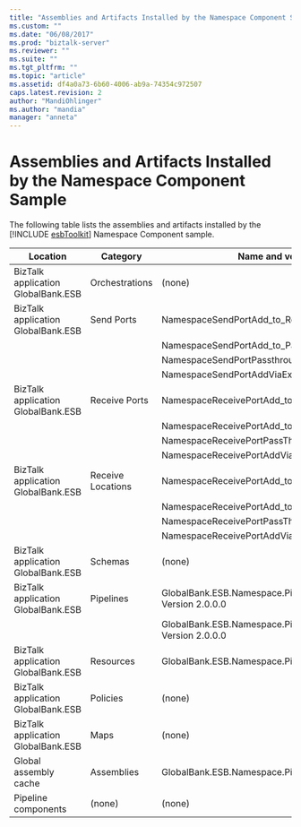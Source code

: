 ```yaml
---
title: "Assemblies and Artifacts Installed by the Namespace Component Sample | Microsoft Docs"
ms.custom: ""
ms.date: "06/08/2017"
ms.prod: "biztalk-server"
ms.reviewer: ""
ms.suite: ""
ms.tgt_pltfrm: ""
ms.topic: "article"
ms.assetid: df4a0a73-6b60-4006-ab9a-74354c972507
caps.latest.revision: 2
author: "MandiOhlinger"
ms.author: "mandia"
manager: "anneta"
---
```

# Assemblies and Artifacts Installed by the Namespace Component Sample
The following table lists the assemblies and artifacts installed by the [!INCLUDE [esbToolkit](../includes/esbtoolkit-md.md)] Namespace Component sample.  


|              Location              |     Category      |                         Name and version of the component                         |
|------------------------------------|-------------------|-----------------------------------------------------------------------------------|
| BizTalk application GlobalBank.ESB |  Orchestrations   |                                      (none)                                       |
| BizTalk application GlobalBank.ESB |    Send Ports     |                          NamespaceSendPortAdd_to_Remove                           |
|                                    |                   |                        NamespaceSendPortAdd_to_PassThrough                        |
|                                    |                   |                      NamespaceSendPortPassthrough_to_Remove                       |
|                                    |                   |                 NamespaceSendPortAddViaExtraction_to_PassThrough                  |
| BizTalk application GlobalBank.ESB |   Receive Ports   |                      NamespaceReceivePortAdd_to_PassThrough                       |
|                                    |                   |                         NamespaceReceivePortAdd_to_Remove                         |
|                                    |                   |                     NamespaceReceivePortPassThrough_to_Remove                     |
|                                    |                   |                NamespaceReceivePortAddViaExtraction_to_PassThrough                |
| BizTalk application GlobalBank.ESB | Receive Locations |                      NamespaceReceivePortAdd_to_PassThrough                       |
|                                    |                   |                         NamespaceReceivePortAdd_to_Remove                         |
|                                    |                   |                     NamespaceReceivePortPassThrough_to_Remove                     |
|                                    |                   |                NamespaceReceivePortAddViaExtraction_to_PassThrough                |
| BizTalk application GlobalBank.ESB |      Schemas      |                                      (none)                                       |
| BizTalk application GlobalBank.ESB |     Pipelines     | GlobalBank.ESB.Namespace.Pipelines.NamespaceSampleReceivePipeline Version 2.0.0.0 |
|                                    |                   |  GlobalBank.ESB.Namespace.Pipelines.NamespaceSampleSendPipeline Version 2.0.0.0   |
| BizTalk application GlobalBank.ESB |     Resources     |                GlobalBank.ESB.Namespace.Pipelines Version 2.0.0.0                 |
| BizTalk application GlobalBank.ESB |     Policies      |                                      (none)                                       |
| BizTalk application GlobalBank.ESB |       Maps        |                                      (none)                                       |
|       Global assembly cache        |    Assemblies     |                GlobalBank.ESB.Namespace.Pipelines Version 2.0.0.0                 |
|        Pipeline components         |      (none)       |                                      (none)                                       |


